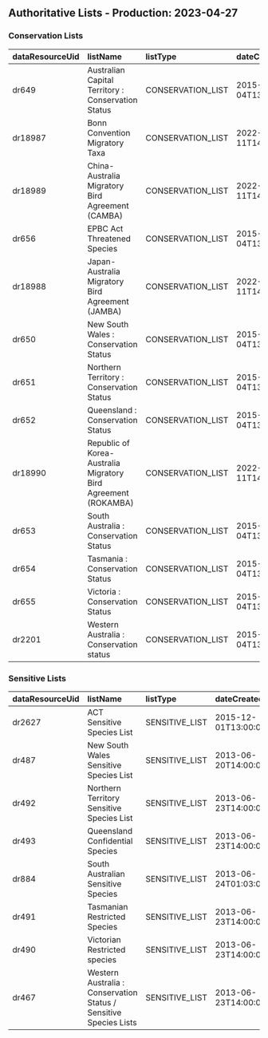 ## Authoritative Lists - Production:   2023-04-27  
### Conservation Lists  
|  dataResourceUid   | listName                                                       | listType          | dateCreated          | lastUpdated          | username                  | fullName   |   itemCount | region                       | category   | generalisation   | authority   | sdsType   | isAuthoritative   | isInvasive   | isThreatened   |
| :------------------|:---------------------------------------------------------------|:------------------|:---------------------|:---------------------|:--------------------------|:-----------|------------:|:-----------------------------|:-----------|:-----------------|:------------|:----------|:------------------|:-------------|:---------------|
|  dr649             | Australian Capital Territory : Conservation Status             | CONSERVATION_LIST | 2015-04-04T13:00:00Z | 2023-03-16T03:18:28Z | rosemary.oconnor@csiro.au |            |          54 | Australian Capital Territory |            |                  |             |           | True              | False        | True           |
|  dr18987           | Bonn Convention Migratory Taxa                                 | CONSERVATION_LIST | 2022-05-11T14:00:00Z | 2023-03-16T03:21:01Z | peggy.newman@csiro.au     |            |         116 |                              |            |                  |             |           | True              | False        | False          |
|  dr18989           | China-Australia Migratory Bird Agreement (CAMBA)               | CONSERVATION_LIST | 2022-05-11T14:00:00Z | 2023-03-16T03:21:16Z | peggy.newman@csiro.au     |            |          63 |                              |            |                  |             |           | True              | False        | False          |
|  dr656             | EPBC Act Threatened Species                                    | CONSERVATION_LIST | 2015-04-04T13:00:00Z | 2023-01-17T04:17:04Z | rosemary.oconnor@csiro.au |            |        1958 | AU                           |            |                  |             |           | True              | False        | True           |
|  dr18988           | Japan-Australia Migratory Bird Agreement (JAMBA)               | CONSERVATION_LIST | 2022-05-11T14:00:00Z | 2023-03-16T03:21:37Z | peggy.newman@csiro.au     |            |          74 |                              |            |                  |             |           | True              | False        | False          |
|  dr650             | New South Wales : Conservation Status                          | CONSERVATION_LIST | 2015-04-04T13:00:00Z | 2023-01-17T04:18:29Z | peggy.newman@csiro.au     |            |        1018 | NSW                          |            |                  |             |           | True              | False        | True           |
|  dr651             | Northern Territory : Conservation Status                       | CONSERVATION_LIST | 2015-04-04T13:00:00Z | 2023-01-17T04:20:20Z | peggy.newman@csiro.au     |            |         204 | NT                           |            |                  |             |           | True              | False        | True           |
|  dr652             | Queensland : Conservation Status                               | CONSERVATION_LIST | 2015-04-04T13:00:00Z | 2023-01-17T04:20:45Z | peggy.newman@csiro.au     |            |        2244 | QLD                          |            |                  |             |           | True              | False        | True           |
|  dr18990           | Republic of Korea-Australia Migratory Bird Agreement (ROKAMBA) | CONSERVATION_LIST | 2022-05-11T14:00:00Z | 2023-03-16T03:20:47Z | peggy.newman@csiro.au     |            |          56 |                              |            |                  |             |           | True              | False        | False          |
|  dr653             | South Australia : Conservation Status                          | CONSERVATION_LIST | 2015-04-04T13:00:00Z | 2023-01-17T04:21:04Z | peggy.newman@csiro.au     |            |        1172 | SA                           |            |                  |             |           | True              | False        | True           |
|  dr654             | Tasmania : Conservation Status                                 | CONSERVATION_LIST | 2015-04-04T13:00:00Z | 2023-03-16T03:22:09Z | rosemary.oconnor@csiro.au |            |         723 | Tasmania                     |            |                  |             |           | True              | False        | True           |
|  dr655             | Victoria : Conservation Status                                 | CONSERVATION_LIST | 2015-04-04T13:00:00Z | 2023-01-17T04:21:53Z | rosemary.oconnor@csiro.au |            |        1996 | VIC                          |            |                  |             |           | True              | False        | True           |
|  dr2201            | Western Australia : Conservation status                        | CONSERVATION_LIST | 2015-04-04T13:00:00Z | 2023-01-17T04:22:19Z | peggy.newman@csiro.au     |            |        4204 | WA                           |            |                  |             |           | True              | False        | True           |## Authoritative Lists - Production:   2023-04-27  
### Sensitive Lists  
|  dataResourceUid   | listName                                                          | listType       | dateCreated          | lastUpdated          | username                  | fullName   |   itemCount | region   | category   | generalisation   | authority      | sdsType      | isAuthoritative   | isInvasive   | isThreatened   |
| :------------------|:------------------------------------------------------------------|:---------------|:---------------------|:---------------------|:--------------------------|:-----------|------------:|:---------|:-----------|:-----------------|:---------------|:-------------|:------------------|:-------------|:---------------|
|  dr2627            | ACT Sensitive Species List                                        | SENSITIVE_LIST | 2015-12-01T13:00:00Z | 2023-03-15T04:04:57Z | rosemary.oconnor@csiro.au |            |         203 | ACT      |            |                  | ACT Government | CONSERVATION | True              | False        | False          |
|  dr487             | New South Wales Sensitive Species List                            | SENSITIVE_LIST | 2013-06-20T14:00:00Z | 2023-04-27T01:47:39Z | rosemary.oconnor@csiro.au |            |         199 | NSW      |            |                  | NSW OEH        | CONSERVATION | True              | False        | False          |
|  dr492             | Northern Territory Sensitive Species List                         | SENSITIVE_LIST | 2013-06-23T14:00:00Z | 2023-02-21T23:26:15Z | rosemary.oconnor@csiro.au |            |           9 | NT       | EN         |                  | NT NRETAS      | CONSERVATION | True              | False        | False          |
|  dr493             | Queensland Confidential Species                                   | SENSITIVE_LIST | 2013-06-23T14:00:00Z | 2023-04-03T02:48:54Z | rosemary.oconnor@csiro.au |            |         955 | QLD      |            | 10km             | Qld DEHP       | CONSERVATION | True              | False        | False          |
|  dr884             | South Australian Sensitive Species                                | SENSITIVE_LIST | 2013-06-24T01:03:03Z | 2023-04-27T01:39:59Z | rosemary.oconnor@csiro.au |            |         208 | SA       | C2         | 10km             | SA DEWNR       | CONSERVATION | True              | False        | False          |
|  dr491             | Tasmanian Restricted Species                                      | SENSITIVE_LIST | 2013-06-23T14:00:00Z | 2023-04-27T01:44:44Z | rosemary.oconnor@csiro.au |            |           3 | TAS      | EN         | WITHHOLD         | Tas DPIPWE     | CONSERVATION | True              | False        | False          |
|  dr490             | Victorian Restricted species                                      | SENSITIVE_LIST | 2013-06-23T14:00:00Z | 2023-04-27T01:38:51Z | rosemary.oconnor@csiro.au |            |         136 | VIC      | EN         | 10km             | Vic DSE        | CONSERVATION | True              | False        | False          |
|  dr467             | Western Australia : Conservation Status / Sensitive Species Lists | SENSITIVE_LIST | 2013-06-23T14:00:00Z | 2023-04-27T01:43:46Z | rosemary.oconnor@csiro.au |            |        4455 | WA       |            | 10km             | WA DEC         | CONSERVATION | True              | False        | False          |